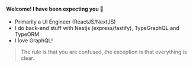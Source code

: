 #### Welcome! I have been expecting you 👋

- Primarily a UI Engineer (ReactJS/NextJS)
- I do back-end stuff with Nestjs (express/fastify), TypeGraphQL and TypeORM. 
- I love GraphQL!
> The rule is that you are confused, the exception is that everything is clear.
<!-- - 'Fun' fact: I studied Business in uni (BSc) ⚡  -->


<!--
**Segun98/Segun98** is a ✨ _special_ ✨ repository because its `README.md` (this file) appears on your GitHub profile.
- Reading two books at the moment (I highly recommend): Javascript The Definitive Guide by David Flanagan and React Quickly: Painless Web Apps with React... by Azat Mardan 
Here are some ideas to get you started:

- 🔭 I’m currently working on ...
- 🌱 I’m currently learning ...
- 👯 I’m looking to collaborate on ...
- 🤔 I’m looking for help with ...
- 💬 Ask me about ...
- 📫 How to reach me: ...
- 😄 Pronouns: ...
- ⚡ Fun fact: ...
-->
